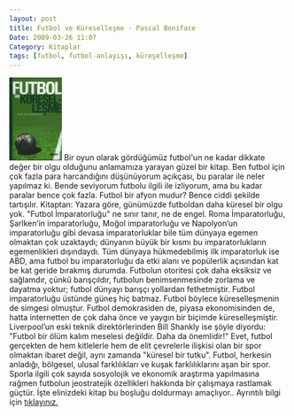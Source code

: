 ```yaml
---
layout: post
title: Futbol ve Küreselleşme - Pascal Boniface
Date: 2009-03-26 11:07
Category: Kitaplar
tags: [futbol, futbol-anlayışı, küreşelleşme]
---
```


<span class="kitap-resmi">![Futbol ve küreselleşme][]</span> Bir oyun olarak gördüğümüz futbol'un ne kadar
dikkate değer bir olgu olduğunu anlamamıza yarayan güzel bir kitap. Ben
futbol için çok fazla para harcandığını düşünüyorum açıkçası, bu paralar
ile neler yapılmaz ki. Bende seviyorum futbolu ilgili ile izliyorum, ama
bu kadar paralar bence çok fazla. Futbol bir afyon mudur? Bence ciddi
şekilde tartışılır. Kitaptan: Yazara göre, günümüzde futboldan daha
küresel bir olgu yok. "Futbol İmparatorluğu" ne sınır tanır, ne de
engel. Roma İmparatorluğu, Şarlken’in imparatorluğu, Moğol imparatorluğu
ve Napolyon’un imparatorluğu gibi devasa imparatorluklar bile tüm
dünyaya egemen olmaktan çok uzaktaydı; dünyanın büyük bir kısmı bu
imparatorlukların egemenlikleri dışındaydı. Tüm dünyaya hükmedebilmiş
ilk imparatorluk ise ABD, ama futbol bu imparatorluğu da etki alanı ve
popülerlik açısından kat be kat geride bırakmış durumda. Futbolun
otoritesi çok daha eksiksiz ve sağlamdır, çünkü barışçıldır, futbolun
benimsenmesinde zorlama ve dayatma yoktur; futbol dünyayı barışçı
yollardan fethetmiştir. Futbol imparatorluğu üstünde güneş hiç batmaz.
Futbol böylece küreselleşmenin de simgesi olmuştur. Futbol demokrasiden
de, piyasa ekonomisinden de, hatta internetten de çok daha önce ve
yaygın bir biçimde küreselleşmiştir. Liverpool’un eski teknik
direktörlerinden Bill Shankly ise şöyle diyordu: "Futbol bir ölüm kalım
meselesi değildir. Daha da önemlidir!" Evet, futbol gerçekten de hem
kitlelerle hem de elit çevrelerle ilişkisi olan bir spor olmaktan ibaret
değil, aynı zamanda "küresel bir tutku". Futbol, herkesin anladığı,
bölgesel, ulusal farklılıkları ve kuşak farklılıklarını aşan bir spor.
Sporla ilgili çok sayıda sosyolojik ve ekonomik araştırma yapılmasına
rağmen futbolun jeostratejik özellikleri hakkında bir çalışmaya
rastlamak güçtür. İşte elinizdeki kitap bu boşluğu doldurmayı
amaçlıyor.. Ayrıntılı bilgi için [tıklayınız.][]

  [Futbol ve küreselleşme]: /images/978-975-6690-64-2-95x150.jpg
    "Futbol ve küreselleşme"
  [tıklayınız.]: http://kitap.ntvmsnbc.com/

